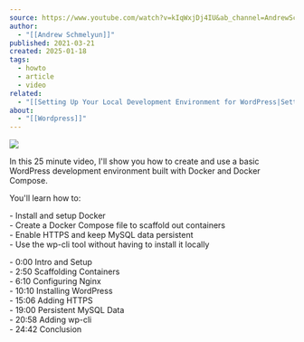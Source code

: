 ```yaml
---
source: https://www.youtube.com/watch?v=kIqWxjDj4IU&ab_channel=AndrewSchmelyun
author:
  - "[[Andrew Schmelyun]]"
published: 2021-03-21
created: 2025-01-18
tags:
  - howto
  - article
  - video
related:
  - "[[Setting Up Your Local Development Environment for WordPress|Setting Up Your Local Development Environment for WordPress]]"
about:
  - "[[Wordpress]]"
---
```

![](https://www.youtube.com/watch?v=kIqWxjDj4IU)  

In this 25 minute video, I'll show you how to create and use a basic WordPress development environment built with Docker and Docker Compose.  
  
You'll learn how to:  
  
\- Install and setup Docker  
\- Create a Docker Compose file to scaffold out containers  
\- Enable HTTPS and keep MySQL data persistent  
\- Use the wp-cli tool without having to install it locally  
  
\- 0:00 Intro and Setup  
\- 2:50 Scaffolding Containers  
\- 6:10 Configuring Nginx  
\- 10:10 Installing WordPress  
\- 15:06 Adding HTTPS  
\- 19:00 Persistent MySQL Data  
\- 20:58 Adding wp-cli  
\- 24:42 Conclusion  
